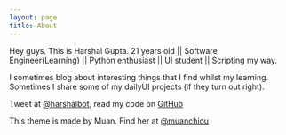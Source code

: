 ```yaml
---
layout: page
title: About
---
```


Hey guys. This is Harshal Gupta. 21 years old || Software Engineer(Learning) || Python enthusiast || UI student || Scripting my way.

I sometimes blog about interesting things that I find whilst my learning. Sometimes I share some of my dailyUI projects (if they turn out right). 

Tweet at [@harshalbot](http://twitter.com/harshalbot), read my code on [GitHub](http://github.com/harshalbot)

This theme is made by Muan. Find her at [@muanchiou](http://twitter.com/muanchiou)